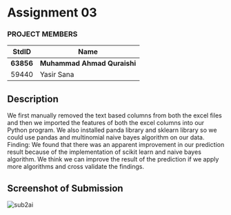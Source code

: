 # Assignment 03
### PROJECT MEMBERS ###
StdID | Name
------------ | -------------
**63856** | **Muhammad Ahmad Quraishi** <!--this is the group leader in bold-->
59440 | Yasir Sana
<!-- Replace name and student ids with acutally group member names and ids-->

## Description ##
We first manually removed the text based columns from both the excel files and then we imported the features of both the excel columns into our Python program. We also installed panda library and sklearn library so we could use pandas and multinomial naive bayes algorithm on our data.
Finding: We found that there was an apparent improvement in our prediction result because of the implementation of scikit learn and naive bayes algorithm. We think we can improve the result of the prediction if we apply more algorithms and cross validate the findings.

## Screenshot of Submission ##
![sub2ai](https://user-images.githubusercontent.com/68788484/126193214-143aec5a-c766-4d44-8b07-ac5b3d8e5029.PNG)


